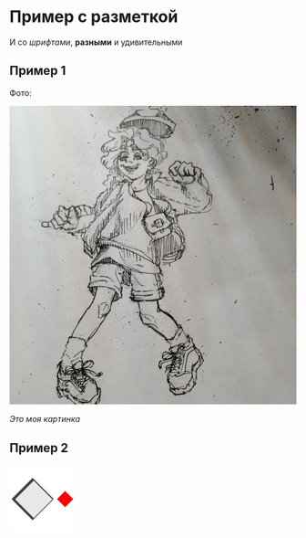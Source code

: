 # Пример с разметкой

И со _шрифтами_, **разными** и удивительными


## Пример 1

Фото:

![Моя картинка](WhatsApp_2022-09-03.jpeg)

_Это моя картинка_

## Пример 2

![Моя картинка № 2](icon.png)

